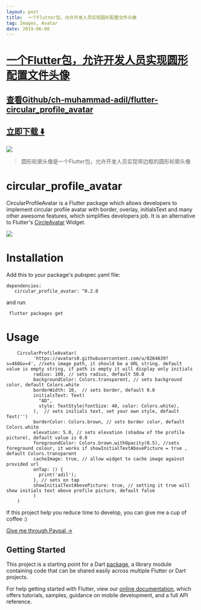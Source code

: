 ```yaml
---
layout: post
title:  一个Flutter包，允许开发人员实现圆形配置文件头像
tag: Images, Avatar
date: 2019-06-08
---
```


# [一个Flutter包，允许开发人员实现圆形配置文件头像 ](http://github.com/ch-muhammad-adil/flutter-circular_profile_avatar) 



## [查看Github/ch-muhammad-adil/flutter-circular_profile_avatar](http://github.com/ch-muhammad-adil/flutter-circular_profile_avatar)
## [立即下载 ️⬇️ ](https://codeload.github.com/ch-muhammad-adil/flutter-circular_profile_avatar/zip/master) 


 
![](https://flutterawesome.com/content/images/2018/12/circular_profile_avatarC.jpg)
 
>
> 圆形轮廓头像是一个Flutter包，允许开发人员实现带边框的圆形轮廓头像
>

 
# circular_profile_avatar

CircularProfileAvatar is a Flutter package which allows developers to implement circular profile avatar with border, overlay, initialsText and many other awesome features, which simplifies developers job. It is an alternative to Flutter's [CircleAvatar](https://docs.flutter.io/flutter/material/CircleAvatar-class.html) Widget.

![](https://raw.githubusercontent.com/ch-muhammad-adil/flutter-circular_profile_avatar/master/screenshots/Screenshot.png)

# Installation
         
   Add this to your package's pubspec.yaml file:      
         
    dependencies:
       circular_profile_avatar: ^0.2.0

and run 

     flutter packages get

# Usage

       
 
        CircularProfileAvatar(
              'https://avatars0.githubusercontent.com/u/8264639?s=460&v=4', //sets image path, it should be a URL string. default value is empty string, if path is empty it will display only initials
              radius: 100, // sets radius, default 50.0              
              backgroundColor: Colors.transparent, // sets background color, default Colors.white
              borderWidth: 10,  // sets border, default 0.0
              initialsText: Text(
                "AD",
                style: TextStyle(fontSize: 40, color: Colors.white),
              ),  // sets initials text, set your own style, default Text('')
              borderColor: Colors.brown, // sets border color, default Colors.white
              elevation: 5.0, // sets elevation (shadow of the profile picture), default value is 0.0
              foregroundColor: Colors.brown.withOpacity(0.5), //sets foreground colour, it works if showInitialTextAbovePicture = true , default Colors.transparent
              cacheImage: true, // allow widget to cache image against provided url
              onTap: () {
                print('adil');
              }, // sets on tap 
              showInitialTextAbovePicture: true, // setting it true will show initials text above profile picture, default false  
              )
        )


If this project help you reduce time to develop, you can give me a cup of coffee :) 

[Give me through Paypal -> ](https://paypal.me/madil7)

## Getting Started

This project is a starting point for a Dart
[package](https://flutter.io/developing-packages/),
a library module containing code that can be shared easily across
multiple Flutter or Dart projects.

For help getting started with Flutter, view our 
[online documentation](https://flutter.io/docs), which offers tutorials, 
samples, guidance on mobile development, and a full API reference.

